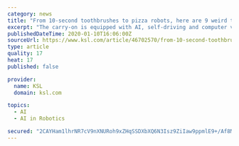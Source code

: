 ```yaml
---
category: news
title: "From 10-second toothbrushes to pizza robots, here are 9 weird tech products"
excerpt: "The carry-on is equipped with AI, self-driving and computer vision technology ... If it is more than 6 feet away from its user, it will alert them via a smart band on their wrist. Jennie, a cuddly robot puppy created by robotics startup Tombot, is designed for Alzheimer and dementia patients, or others who could use some companionship but ..."
publishedDateTime: 2020-01-10T16:06:00Z
sourceUrl: https://www.ksl.com/article/46702570/from-10-second-toothbrushes-to-pizza-robots-here-are-9-weird-tech-products
type: article
quality: 17
heat: 17
published: false

provider:
  name: KSL
  domain: ksl.com

topics:
  - AI
  - AI in Robotics

secured: "2CAYHam1lhrNR7cV9nXNURoh9xZHqSSDXbXQ6N3Isz9ZiIaw9ppmlE9+/Af8MHVLssYI4P+z9pU38SsEki0kApK7lKZZr6VYKHTQgn9NKya8VuvAPDvMe/RWegct/UExV/Ui7XPKm5nEy1ldOhxwfjfGt6WIdzPe74O56nwiANft9p+hGPsu9qiOH3J85BZT2dkZGys6JYoUk91HH4lFl+h8fsYZhRRUZG/1dmAZivQmyeDDPB3dlX+izVURwhS5xwmT8zIkt+t9Mry9x/LybwGK46aISo+CuCedk8D8kCZofTDbjsqjUWMC5dSURmlKIY+8uc5r+X2QlYms84kJ4EquZO8X3bHofqMA/fN+0nr308paixAFdYUVRZJlXlpJVGMpcgyLkqIawx5jdNsnvrSqeFAknVyHlT768lVfGRbzTIWlgne+yJNMOSd9WOPUJAMUskc93+m+k4H2zTjIoA==;zcbVeqo2EvyqhcIUsOAw3g=="
---
```


